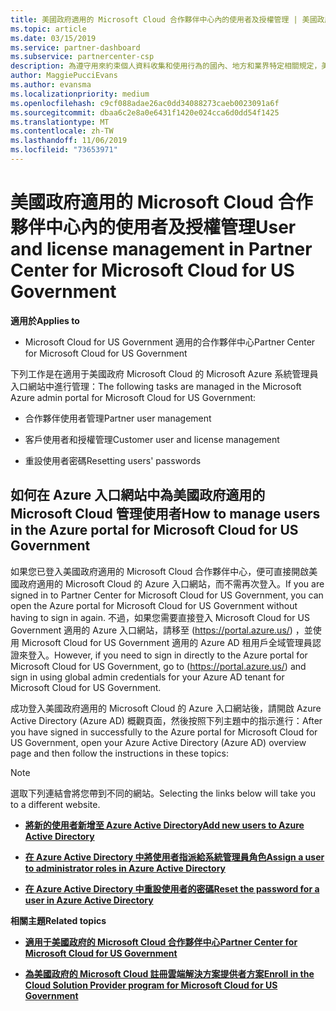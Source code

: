 ```yaml
---
title: 美國政府適用的 Microsoft Cloud 合作夥伴中心內的使用者及授權管理 | 美國政府適用的 Microsoft Cloud 合作夥伴中心
ms.topic: article
ms.date: 03/15/2019
ms.service: partner-dashboard
ms.subservice: partnercenter-csp
description: 為遵守用來約束個人資料收集和使用行為的國內、地方和業界特定相關規定，美國政府適用的 Microsoft Cloud 合作夥伴中心不提供使用者管理功能。 不過，您可以在Azure 入口網站中為美國政府適用的 Microsoft Cloud 新增及管理使用者。
author: MaggiePucciEvans
ms.author: evansma
ms.localizationpriority: medium
ms.openlocfilehash: c9cf088adae26ac0dd34088273caeb0023091a6f
ms.sourcegitcommit: dbaa6c2e8a0e6431f1420e024cca6d0dd54f1425
ms.translationtype: MT
ms.contentlocale: zh-TW
ms.lasthandoff: 11/06/2019
ms.locfileid: "73653971"
---
```

# <a name="user-and-license-management-in-partner-center-for-microsoft-cloud-for-us-government"></a><span data-ttu-id="bd26a-104">美國政府適用的 Microsoft Cloud 合作夥伴中心內的使用者及授權管理</span><span class="sxs-lookup"><span data-stu-id="bd26a-104">User and license management in Partner Center for Microsoft Cloud for US Government</span></span>

<span data-ttu-id="bd26a-105">**適用於**</span><span class="sxs-lookup"><span data-stu-id="bd26a-105">**Applies to**</span></span>

-  <span data-ttu-id="bd26a-106">Microsoft Cloud for US Government 適用的合作夥伴中心</span><span class="sxs-lookup"><span data-stu-id="bd26a-106">Partner Center for Microsoft Cloud for US Government</span></span>

<span data-ttu-id="bd26a-107">下列工作是在適用于美國政府 Microsoft Cloud 的 Microsoft Azure 系統管理員入口網站中進行管理：</span><span class="sxs-lookup"><span data-stu-id="bd26a-107">The following tasks are managed in the Microsoft Azure admin portal for Microsoft Cloud for US Government:</span></span>

- <span data-ttu-id="bd26a-108">合作夥伴使用者管理</span><span class="sxs-lookup"><span data-stu-id="bd26a-108">Partner user management</span></span>

- <span data-ttu-id="bd26a-109">客戶使用者和授權管理</span><span class="sxs-lookup"><span data-stu-id="bd26a-109">Customer user and license management</span></span>

- <span data-ttu-id="bd26a-110">重設使用者密碼</span><span class="sxs-lookup"><span data-stu-id="bd26a-110">Resetting users' passwords</span></span>


## <a name="how-to-manage-users-in-the-azure-portal-for-microsoft-cloud-for-us-government"></a><span data-ttu-id="bd26a-111">如何在 Azure 入口網站中為美國政府適用的 Microsoft Cloud 管理使用者</span><span class="sxs-lookup"><span data-stu-id="bd26a-111">How to manage users in the Azure portal for Microsoft Cloud for US Government</span></span>

<span data-ttu-id="bd26a-112">如果您已登入美國政府適用的 Microsoft Cloud 合作夥伴中心，便可直接開啟美國政府適用的 Microsoft Cloud 的 Azure 入口網站，而不需再次登入。</span><span class="sxs-lookup"><span data-stu-id="bd26a-112">If you are signed in to Partner Center for Microsoft Cloud for US Government, you can open the Azure portal for Microsoft Cloud for US Government without having to sign in again.</span></span> <span data-ttu-id="bd26a-113">不過，如果您需要直接登入 Microsoft Cloud for US Government 適用的 Azure 入口網站，請移至 (https://portal.azure.us/) ，並使用 Microsoft Cloud for US Government 適用的 Azure AD 租用戶全域管理員認證來登入。</span><span class="sxs-lookup"><span data-stu-id="bd26a-113">However, if you need to sign in directly to the Azure portal for Microsoft Cloud for US Government, go to (https://portal.azure.us/) and sign in using global admin credentials for your Azure AD tenant for Microsoft Cloud for US Government.</span></span>

<span data-ttu-id="bd26a-114">成功登入美國政府適用的 Microsoft Cloud 的 Azure 入口網站後，請開啟 Azure Active Directory (Azure AD) 概觀頁面，然後按照下列主題中的指示進行：</span><span class="sxs-lookup"><span data-stu-id="bd26a-114">After you have signed in successfully to the Azure portal for Microsoft Cloud for US Government, open your Azure Active Directory (Azure AD) overview page and then follow the instructions in these topics:</span></span>

> [!NOTE]  
> <span data-ttu-id="bd26a-115">選取下列連結會將您帶到不同的網站。</span><span class="sxs-lookup"><span data-stu-id="bd26a-115">Selecting the links below will take you to a different website.</span></span> 

-  [<span data-ttu-id="bd26a-116">**將新的使用者新增至 Azure Active Directory**</span><span class="sxs-lookup"><span data-stu-id="bd26a-116">**Add new users to Azure Active Directory**</span></span>](https://docs.microsoft.com/azure/active-directory/active-directory-users-create-azure-portal)

-  [<span data-ttu-id="bd26a-117">**在 Azure Active Directory 中將使用者指派給系統管理員角色**</span><span class="sxs-lookup"><span data-stu-id="bd26a-117">**Assign a user to administrator roles in Azure Active Directory**</span></span>](https://docs.microsoft.com/azure/active-directory/active-directory-users-assign-role-azure-portal)

-  [<span data-ttu-id="bd26a-118">**在 Azure Active Directory 中重設使用者的密碼**</span><span class="sxs-lookup"><span data-stu-id="bd26a-118">**Reset the password for a user in Azure Active Directory**</span></span>](https://docs.microsoft.com/azure/active-directory/active-directory-users-reset-password-azure-portal)

<span data-ttu-id="bd26a-119">**相關主題**</span><span class="sxs-lookup"><span data-stu-id="bd26a-119">**Related topics**</span></span>

-  [<span data-ttu-id="bd26a-120">**適用于美國政府的 Microsoft Cloud 合作夥伴中心**</span><span class="sxs-lookup"><span data-stu-id="bd26a-120">**Partner Center for Microsoft Cloud for US Government**</span></span>](partner-center-for-microsoft-us-govt-cloud.md)

-  [<span data-ttu-id="bd26a-121">**為美國政府的 Microsoft Cloud 註冊雲端解決方案提供者方案**</span><span class="sxs-lookup"><span data-stu-id="bd26a-121">**Enroll in the Cloud Solution Provider program for Microsoft Cloud for US Government**</span></span>](enroll-in-csp-for-microsoft-us-govt-cloud.md)
